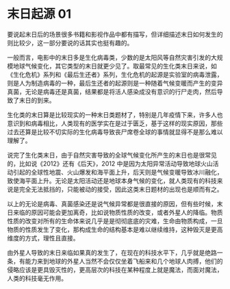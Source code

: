 # 末日起源 01

要说起末日后的场景很多书籍和影视作品中都有描写，但详细描述末日如何发生的则比较少，这一部分要说的话其实也挺有趣的。

一般而言，电影中的末日多是生化病毒类，少数的是太阳风等自然灾害引发的大规模地球气候变化，其它类型的末日就更少见了。取最常见的生化类末日来说，如《生化危机》系列和《最后生还者》系列，生化危机的起源是实验室的病毒泄露，则是人为制造病毒的一种，最后生还者的起源则是一种随着气候变暖而产生的变异真菌，无论是病毒还是真菌，结果都是将活人感染成没有意识的行尸走肉，然后导致了末日的到来。

生化类的末日算是比较现实的一种末日类题材了，特别是几年疫情下来，许多人也意识到和病毒相比，人类现有的医学实在是过于匮乏，基于这样的现实原因，那些过去还算是比较不切实际的生化病毒导致丧尸席卷全球的事情就显得不是那么难以理解了。

说完了生化类末日，由于自然灾害导致的全球气候变化所产生的末日也是很常见的，比如说《2012》还有《后天》，2012 中是因为太阳异常活动导致地球火山活动引起的全球性地震、火山爆发和海平面上升，后天则是气候变暖导致冰川融化，致使海平面上升。无论是太阳活动还是地球本身气候的变化，就人类现有的科技来说是完全无法抵挡的，只能被动的接受，因此这类末日题材的出现也是顺而有之。

以上的无论是病毒、真菌感染还是说气候异常都是很直接的原因，但有些时候，末日来临的原因可能会更加离奇，比如说物质性质的改变，或者外星人的降临。物质性质的改变对所有的生命体来说几乎是是彻彻底底的灾难，生命由物质构成，一旦物质的性质发生了变化，那构成生命的结构基本是难以继续维持，这种毁灭是更高维度的方式，理性且直接。

由外星人导致的末日来临如果真的发生了，在现在的科技水平下，几乎就是绝路一条，有能力来到地球的外星人当然不会仅仅坐着飞船来和几个地球人肉搏，他们的侵略应该是更具毁灭性的，更高层次的科技在某种程度上就是魔法，而面对魔法，人类的科技毫无作用。
